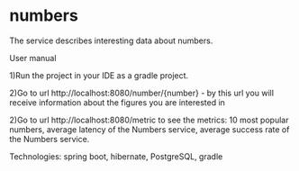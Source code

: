 # numbers

The service describes interesting data about numbers.

User manual

1)Run the project in your IDE as a gradle project.

2)Go to url http://localhost:8080/number/{number} - by this url you will receive information about the figures you are interested in

2)Go to url http://localhost:8080/metric to see the metrics: 10 most popular numbers, average latency of the Numbers service, average success rate of the Numbers service.

Technologies: spring boot, hibernate, PostgreSQL, gradle
